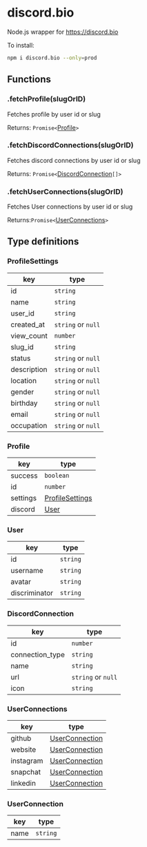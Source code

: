 # discord.bio

Node.js wrapper for https://discord.bio

To install: 

```bash
npm i discord.bio --only=prod
```

## Functions

### .fetchProfile(slugOrID)

Fetches profile by user id or slug 

Returns: `Promise<`[Profile](###Porfile)`>`

### .fetchDiscordConnections(slugOrID)

Fetches discord connections by user id or slug 

Returns: `Promise<`[DiscordConnection](###DiscordConnection)`[]>`

### .fetchUserConnections(slugOrID)

Fetches User connections by user id or slug

Returns:`Promise<`[UserConnections](###UserConnections)`>`

## Type definitions

### ProfileSettings
  key|type
  ---|---
  id| `string` 
  name| `string` 
  user_id| `string` 
  created_at| `string` or  `null` 
  view_count| `number` 
  slug_id |`string`
  status| `string` or `null` 
  description| `string` or `null` 
  location| `string` or  `null` 
  gender| `string`  or `null` 
  birthday| `string` or `null` 
  email| `string` or `null` 
  occupation| `string` or  `null` 

### Profile
key|type
---|---
success|`boolean`
id|`number`
settings|[ProfileSettings](###ProfileSettings)
discord|[User](###User)

### User
key|type
---|---
id| `string`
username| `string`
avatar| `string`
discriminator| `string`

### DiscordConnection
key|type
---|---
id| `number`
connection_type| `string`
name| `string` 
url| `string` or  `null`
icon| `string`
### UserConnections
key|type
---|---
github| [UserConnection](###UserConnection)
website| [UserConnection](###UserConnection)
instagram|[UserConnection](###UserConnection)
snapchat| [UserConnection](###UserConnection)
linkedin| [UserConnection](###UserConnection)

### UserConnection
key|type
---|---
name|`string`
